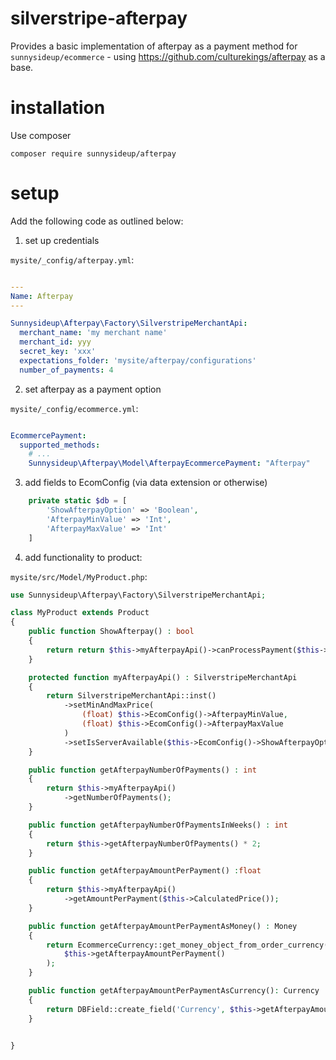 # silverstripe-afterpay


Provides a basic implementation of afterpay as a payment method for
`sunnysideup/ecommerce` - using https://github.com/culturekings/afterpay as a base.

# installation

Use composer

```
composer require sunnysideup/afterpay
```

# setup

Add the following code as outlined below:

1. set up credentials

`mysite/_config/afterpay.yml`:

```yml

---
Name: Afterpay
---

Sunnysideup\Afterpay\Factory\SilverstripeMerchantApi:
  merchant_name: 'my merchant name'
  merchant_id: yyy
  secret_key: 'xxx'
  expectations_folder: 'mysite/afterpay/configurations'
  number_of_payments: 4
```

2. set afterpay as a payment option

`mysite/_config/ecommerce.yml`:

```yml

EcommercePayment:
  supported_methods:
    # ...
    Sunnysideup\Afterpay\Model\AfterpayEcommercePayment: "Afterpay"
```

3. add fields to EcomConfig (via data extension or otherwise)

```php
    private static $db = [
        'ShowAfterpayOption' => 'Boolean',
        'AfterpayMinValue' => 'Int',
        'AfterpayMaxValue' => 'Int'
    ]
```

4. add functionality to product:

`mysite/src/Model/MyProduct.php`:


```php
use Sunnysideup\Afterpay\Factory\SilverstripeMerchantApi;

class MyProduct extends Product
{
    public function ShowAfterpay() : bool
    {
        return return $this->myAfterpayApi()->canProcessPayment($this->CalculatedPrice());
    }

    protected function myAfterpayApi() : SilverstripeMerchantApi
    {
        return SilverstripeMerchantApi::inst()
            ->setMinAndMaxPrice(
                (float) $this->EcomConfig()->AfterpayMinValue,
                (float) $this->EcomConfig()->AfterpayMaxValue
            )
            ->setIsServerAvailable($this->EcomConfig()->ShowAfterpayOption);
    }

    public function getAfterpayNumberOfPayments() : int
    {
        return $this->myAfterpayApi()
            ->getNumberOfPayments();
    }

    public function getAfterpayNumberOfPaymentsInWeeks() : int
    {
        return $this->getAfterpayNumberOfPayments() * 2;
    }

    public function getAfterpayAmountPerPayment() :float
    {
        return $this->myAfterpayApi()
            ->getAmountPerPayment($this->CalculatedPrice());
    }

    public function getAfterpayAmountPerPaymentAsMoney() : Money
    {
        return EcommerceCurrency::get_money_object_from_order_currency(
            $this->getAfterpayAmountPerPayment()
        );
    }

    public function getAfterpayAmountPerPaymentAsCurrency(): Currency
    {
        return DBField::create_field('Currency', $this->getAfterpayAmountPerPayment());
    }


}

```
